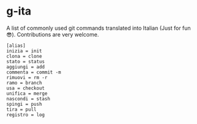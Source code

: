 # g-ita
A list of commonly used git commands translated into Italian (Just for fun 😎).
Contributions are very welcome.

```
[alias]
inizia = init
clona = clone
stato = status
aggiungi = add
commenta = commit -m
rimuovi = rm -r
ramo = branch
usa = checkout
unifica = merge
nascondi = stash
spingi = push
tira = pull
registro = log
```
